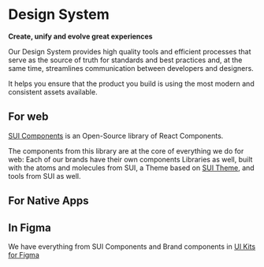 # Design System

**Create, unify and evolve great experiences**

Our Design System provides high quality tools and efficient processes that serve as the source of truth for standards and best practices and, at the same time, streamlines communication between developers and designers.

It helps you ensure that the product you build is using the most modern and consistent assets available.

## For web

[SUI Components](SUI-Components.md) is an Open-Source library of React Components.

The components from this library are at the core of everything we do for web: Each of our brands have their own components Libraries as well, built with the atoms and molecules from SUI, a Theme based on [SUI Theme](SUI-Theme.md), and tools from SUI as well.

## For Native Apps



## In Figma

We have everything from SUI Components and Brand components in [UI Kits for Figma](Figma-UI-Kits.md)


